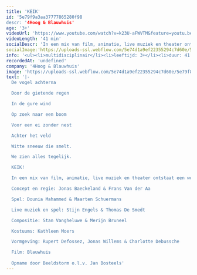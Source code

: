 ```yaml
---
title: 'KEIK'
id: '5e79f9a3aa37777865280f98
descr: '4Hoog & Blauwhuis'
age: '3+'
videoUrl: 'https://www.youtube.com/watch?v=k23U-aFWVTM&feature=youtu.be',
videoLength: '41 min'
socialDescr: 'In een mix van film, animatie, live muziek en theater ontstaat een woordeloos spel tussen acteurs op het podium en acteurs op het witte doek. Ze creëren de illusie van een bizarre en wondere wereld. Live pianomuziek vult de zaal en zet de toon. Een streling voor oog en oor!'
socialImage:'https://uploads-ssl.webflow.com/5e74d1a9ef22355294c7d60e/5e79f870abf2d41de9bf0596_4hoog_KEIK.jpg'
info: '<ul><li>multidisciplinair</li><li>leeftijd: 3+</li><li>duur: 41 min</li><li>taal: Nederlands</li><li><a href="http://www.4hoog.be" target="_blank">4Hoog &amp; Blauwhuis</a></li></ul><p>‍</p>'
recordedAt: 'undefined'
company: '4Hoog & Blauwhuis'
image: 'https://uploads-ssl.webflow.com/5e74d1a9ef22355294c7d60e/5e79f870abf2d41de9bf0596_4hoog_KEIK.jpg'
text: '|-
  De vogel achterna

  Door de gietende regen

  In de gure wind

  Op zoek naar een boom

  Voor een ei zonder nest

  Achter het veld

  Witte sneeuw die smelt.

  We zien alles tegelijk.

  KEIK!

  In een mix van film, animatie, live muziek en theater ontstaat een woordeloos spel tussen acteurs op het podium en acteurs op het witte doek. Ze creëren de illusie van een bizarre en wondere wereld. Live pianomuziek vult de zaal en zet de toon. Een streling voor oog en oor!

  Concept en regie: Jonas Baeckeland & Frans Van der Aa

  Spel: Dounia Mahammed & Maarten Schuermans

  Live muziek en spel: Stijn Engels & Thomas De Smedt

  Compositie: Stan Vangheluwe & Merijn Bruneel

  Kostuums: Kathleen Moers

  Vormgeving: Rupert Defossez, Jonas Willems & Charlotte Debussche

  Film: Blauwhuis
  
  Opname door Beeldstorm o.l.v. Jan Bosteels'
---
```

